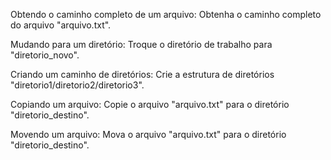 Obtendo o caminho completo de um arquivo: Obtenha o caminho completo do arquivo "arquivo.txt".

Mudando para um diretório: Troque o diretório de trabalho para "diretorio_novo".

Criando um caminho de diretórios: Crie a estrutura de diretórios "diretorio1/diretorio2/diretorio3".

Copiando um arquivo: Copie o arquivo "arquivo.txt" para o diretório "diretorio_destino".

Movendo um arquivo: Mova o arquivo "arquivo.txt" para o diretório "diretorio_destino".